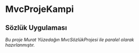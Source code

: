 # MvcProjeKampi
## Sözlük Uygulaması
*Bu proje Murat Yüzedağın MvcSözlükProjesi ile paralel olarak hazırlanmıştır.*
